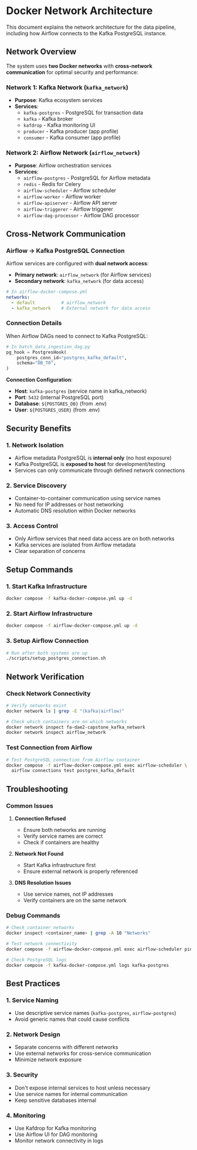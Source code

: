 # Docker Network Architecture

This document explains the network architecture for the data pipeline, including how Airflow connects to the Kafka PostgreSQL instance.

## Network Overview

The system uses **two Docker networks** with **cross-network communication** for optimal security and performance:

### **Network 1: Kafka Network (`kafka_network`)**
- **Purpose**: Kafka ecosystem services
- **Services**:
  - `kafka-postgres` - PostgreSQL for transaction data
  - `kafka` - Kafka broker
  - `kafdrop` - Kafka monitoring UI
  - `producer` - Kafka producer (app profile)
  - `consumer` - Kafka consumer (app profile)

### **Network 2: Airflow Network (`airflow_network`)**
- **Purpose**: Airflow orchestration services
- **Services**:
  - `airflow-postgres` - PostgreSQL for Airflow metadata
  - `redis` - Redis for Celery
  - `airflow-scheduler` - Airflow scheduler
  - `airflow-worker` - Airflow worker
  - `airflow-apiserver` - Airflow API server
  - `airflow-triggerer` - Airflow triggerer
  - `airflow-dag-processor` - Airflow DAG processor

## Cross-Network Communication

### **Airflow → Kafka PostgreSQL Connection**

Airflow services are configured with **dual network access**:
- **Primary network**: `airflow_network` (for Airflow services)
- **Secondary network**: `kafka_network` (for data access)

```yaml
# In airflow-docker-compose.yml
networks:
  - default          # airflow_network
  - kafka_network    # External network for data access
```

### **Connection Details**

When Airflow DAGs need to connect to Kafka PostgreSQL:

```python
# In batch_data_ingestion_dag.py
pg_hook = PostgresHook(
    postgres_conn_id="postgres_kafka_default",
    schema="DB_T0",
)
```

**Connection Configuration**:
- **Host**: `kafka-postgres` (service name in kafka_network)
- **Port**: `5432` (internal PostgreSQL port)
- **Database**: `${POSTGRES_DB}` (from .env)
- **User**: `${POSTGRES_USER}` (from .env)

## Security Benefits

### **1. Network Isolation**
- Airflow metadata PostgreSQL is **internal only** (no host exposure)
- Kafka PostgreSQL is **exposed to host** for development/testing
- Services can only communicate through defined network connections

### **2. Service Discovery**
- Container-to-container communication using service names
- No need for IP addresses or host networking
- Automatic DNS resolution within Docker networks

### **3. Access Control**
- Only Airflow services that need data access are on both networks
- Kafka services are isolated from Airflow metadata
- Clear separation of concerns

## Setup Commands

### **1. Start Kafka Infrastructure**
```bash
docker compose -f kafka-docker-compose.yml up -d
```

### **2. Start Airflow Infrastructure**
```bash
docker compose -f airflow-docker-compose.yml up -d
```

### **3. Setup Airflow Connection**
```bash
# Run after both systems are up
./scripts/setup_postgres_connection.sh
```

## Network Verification

### **Check Network Connectivity**
```bash
# Verify networks exist
docker network ls | grep -E "(kafka|airflow)"

# Check which containers are on which networks
docker network inspect fa-dae2-capstone_kafka_network
docker network inspect airflow_network
```

### **Test Connection from Airflow**
```bash
# Test PostgreSQL connection from Airflow container
docker compose -f airflow-docker-compose.yml exec airflow-scheduler \
  airflow connections test postgres_kafka_default
```

## Troubleshooting

### **Common Issues**

1. **Connection Refused**
   - Ensure both networks are running
   - Verify service names are correct
   - Check if containers are healthy

2. **Network Not Found**
   - Start Kafka infrastructure first
   - Ensure external network is properly referenced

3. **DNS Resolution Issues**
   - Use service names, not IP addresses
   - Verify containers are on the same network

### **Debug Commands**
```bash
# Check container networks
docker inspect <container_name> | grep -A 10 "Networks"

# Test network connectivity
docker compose -f airflow-docker-compose.yml exec airflow-scheduler ping kafka-postgres

# Check PostgreSQL logs
docker compose -f kafka-docker-compose.yml logs kafka-postgres
```

## Best Practices

### **1. Service Naming**
- Use descriptive service names (`kafka-postgres`, `airflow-postgres`)
- Avoid generic names that could cause conflicts

### **2. Network Design**
- Separate concerns with different networks
- Use external networks for cross-service communication
- Minimize network exposure

### **3. Security**
- Don't expose internal services to host unless necessary
- Use service names for internal communication
- Keep sensitive databases internal

### **4. Monitoring**
- Use Kafdrop for Kafka monitoring
- Use Airflow UI for DAG monitoring
- Monitor network connectivity in logs

